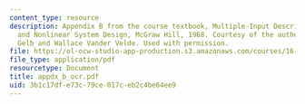 ```yaml
---
content_type: resource
description: Appendix B from the course textbook, Multiple-Input Describing Functions
  and Nonlinear System Design, McGraw Hill, 1968. Courtesy of the authors, Authur
  Gelb and Wallace Vander Velde. Used with permission.
file: https://ol-ocw-studio-app-production.s3.amazonaws.com/courses/16-30-estimation-and-control-of-aerospace-systems-spring-2004/3b1c17dfe73c79ce017ceb2c4be64ee9_appdx_b_ocr.pdf
file_type: application/pdf
resourcetype: Document
title: appdx_b_ocr.pdf
uid: 3b1c17df-e73c-79ce-017c-eb2c4be64ee9
---
```

